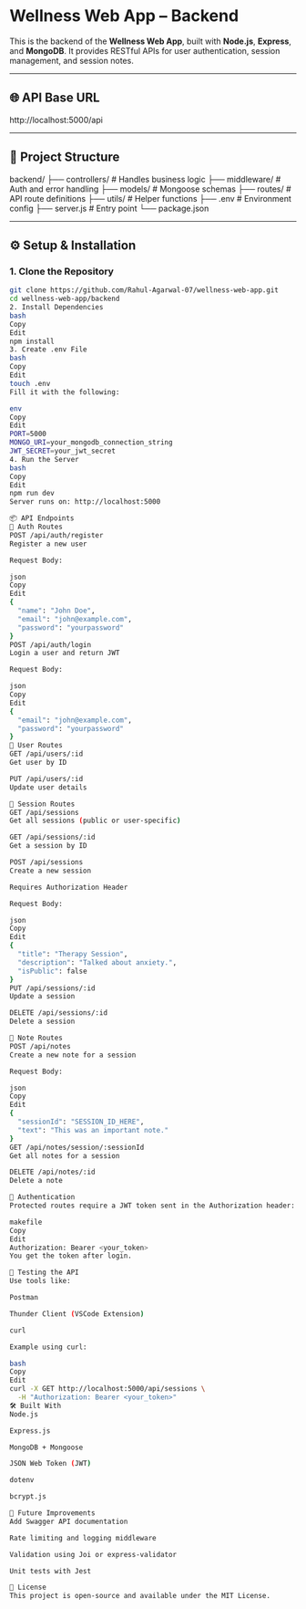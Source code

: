 # Wellness Web App – Backend

This is the backend of the **Wellness Web App**, built with **Node.js**, **Express**, and **MongoDB**. It provides RESTful APIs for user authentication, session management, and session notes.

---

## 🌐 API Base URL

http://localhost:5000/api

---

## 📁 Project Structure

backend/
├── controllers/ # Handles business logic
├── middleware/ # Auth and error handling
├── models/ # Mongoose schemas
├── routes/ # API route definitions
├── utils/ # Helper functions
├── .env # Environment config
├── server.js # Entry point
└── package.json

---

## ⚙️ Setup & Installation

### 1. Clone the Repository

```bash
git clone https://github.com/Rahul-Agarwal-07/wellness-web-app.git
cd wellness-web-app/backend
2. Install Dependencies
bash
Copy
Edit
npm install
3. Create .env File
bash
Copy
Edit
touch .env
Fill it with the following:

env
Copy
Edit
PORT=5000
MONGO_URI=your_mongodb_connection_string
JWT_SECRET=your_jwt_secret
4. Run the Server
bash
Copy
Edit
npm run dev
Server runs on: http://localhost:5000

📦 API Endpoints
🔐 Auth Routes
POST /api/auth/register
Register a new user

Request Body:

json
Copy
Edit
{
  "name": "John Doe",
  "email": "john@example.com",
  "password": "yourpassword"
}
POST /api/auth/login
Login a user and return JWT

Request Body:

json
Copy
Edit
{
  "email": "john@example.com",
  "password": "yourpassword"
}
👤 User Routes
GET /api/users/:id
Get user by ID

PUT /api/users/:id
Update user details

📘 Session Routes
GET /api/sessions
Get all sessions (public or user-specific)

GET /api/sessions/:id
Get a session by ID

POST /api/sessions
Create a new session

Requires Authorization Header

Request Body:

json
Copy
Edit
{
  "title": "Therapy Session",
  "description": "Talked about anxiety.",
  "isPublic": false
}
PUT /api/sessions/:id
Update a session

DELETE /api/sessions/:id
Delete a session

📝 Note Routes
POST /api/notes
Create a new note for a session

Request Body:

json
Copy
Edit
{
  "sessionId": "SESSION_ID_HERE",
  "text": "This was an important note."
}
GET /api/notes/session/:sessionId
Get all notes for a session

DELETE /api/notes/:id
Delete a note

🔐 Authentication
Protected routes require a JWT token sent in the Authorization header:

makefile
Copy
Edit
Authorization: Bearer <your_token>
You get the token after login.

🧪 Testing the API
Use tools like:

Postman

Thunder Client (VSCode Extension)

curl

Example using curl:

bash
Copy
Edit
curl -X GET http://localhost:5000/api/sessions \
  -H "Authorization: Bearer <your_token>"
🛠 Built With
Node.js

Express.js

MongoDB + Mongoose

JSON Web Token (JWT)

dotenv

bcrypt.js

📌 Future Improvements
Add Swagger API documentation

Rate limiting and logging middleware

Validation using Joi or express-validator

Unit tests with Jest

📄 License
This project is open-source and available under the MIT License.
